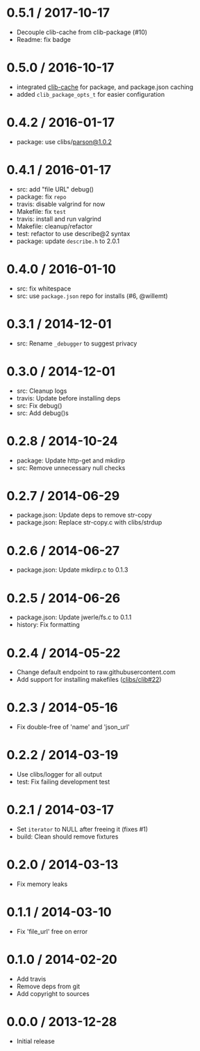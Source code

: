 
0.5.1 / 2017-10-17
==================

  * Decouple clib-cache from clib-package (#10)
  * Readme: fix badge

0.5.0 / 2016-10-17
==================

  * integrated [clib-cache](https://github.com/clibs/clib-cache) for package, and package.json caching
  * added `clib_package_opts_t` for easier configuration

0.4.2 / 2016-01-17
==================

  * package: use clibs/parson@1.0.2

0.4.1 / 2016-01-17
==================

  * src: add "file URL" debug()
  * package: fix `repo`
  * travis: disable valgrind for now
  * Makefile: fix `test`
  * travis: install and run valgrind
  * Makefile: cleanup/refactor
  * test: refactor to use describe@2 syntax
  * package: update `describe.h` to 2.0.1

0.4.0 / 2016-01-10
==================

  * src: fix whitespace
  * src: use `package.json` repo for installs (#6, @willemt)

0.3.1 / 2014-12-01
==================

  * src: Rename `_debugger` to suggest privacy

0.3.0 / 2014-12-01
==================

  * src: Cleanup logs
  * travis: Update before installing deps
  * src: Fix debug()
  * src: Add debug()s

0.2.8 / 2014-10-24
==================

  * package: Update http-get and mkdirp
  * src: Remove unnecessary null checks

0.2.7 / 2014-06-29
==================

 * package.json: Update deps to remove str-copy
 * package.json: Replace str-copy.c with clibs/strdup

0.2.6 / 2014-06-27
==================

 * package.json: Update mkdirp.c to 0.1.3

0.2.5 / 2014-06-26
==================

 * package.json: Update jwerle/fs.c to 0.1.1
 * history: Fix formatting

0.2.4 / 2014-05-22
==================

 * Change default endpoint to raw.githubusercontent.com
 * Add support for installing makefiles ([clibs/clib#22](https://github.com/clibs/clib/issues/22))

0.2.3 / 2014-05-16
==================

 * Fix double-free of 'name' and 'json_url'

0.2.2 / 2014-03-19
==================

 * Use clibs/logger for all output
 * test: Fix failing development test

0.2.1 / 2014-03-17
==================

 * Set `iterator` to NULL after freeing it (fixes #1)
 * build: Clean should remove fixtures

0.2.0 / 2014-03-13
==================

 * Fix memory leaks

0.1.1 / 2014-03-10
==================

 * Fix 'file_url' free on error

0.1.0 / 2014-02-20 
==================

 * Add travis 
 * Remove deps from git
 * Add copyright to sources

0.0.0 / 2013-12-28
==================

 * Initial release
